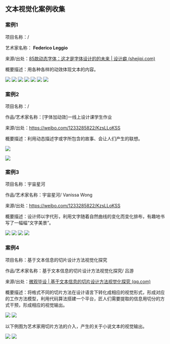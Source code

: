 ## 文本视觉化案例收集

### 案例1

项目名称：/

艺术家名称： **Federico Leggio**

来源/出处：[85款动态字体：这才是字体设计的的未来 | 设计癖 (shejipi.com)](https://www.shejipi.com/373265.html)

概要描述：用各种各样的动效体现文本的内容。

![](https://github.com/alm-adlt/homework/blob/main/homework3-visualization/1.jpg)
![](https://github.com/alm-adlt/homework/blob/main/homework3-visualization/2.jpg)
![](https://github.com/alm-adlt/homework/blob/main/homework3-visualization/3%2000_00_05-00_00_07%2000_00_00-00_00_30.gif)
![](https://github.com/alm-adlt/homework/blob/main/homework3-visualization/1.4.gif)
![](https://github.com/alm-adlt/homework/blob/main/homework3-visualization/1.5.gif)
![](https://github.com/alm-adlt/homework/blob/main/homework3-visualization/1.8.gif)
![](https://github.com/alm-adlt/homework/blob/main/homework3-visualization/1.9.gif)


### 案例2

项目名称：/

作品/艺术家名称：[字体加动效]一线上设计课学生作业

来源/出处：https://weibo.com/1233285822/KzsLLoKSS

概要描述：利用动态描述字或字所包含的故事、会让人们产生的联想。

![](https://github.com/alm-adlt/homework/blob/main/homework3-visualization/2.1.gif)

![](https://github.com/alm-adlt/homework/blob/main/homework3-visualization/2.2.gif)





### 案例3

项目名称：宇宙星河

作品/艺术家名称：宇宙星河/ Vanissa Wong

来源/出处：https://weibo.com/1233285822/KzsLLoKSS

概要描述：设计师以字代形，利用文字随着自然曲线的变化而变化排布，有趣地书写了一幅幅“文字美景”。

![](https://github.com/alm-adlt/homework/blob/main/homework3-visualization/3..jpg)
![](https://github.com/alm-adlt/homework/blob/main/homework3-visualization/3.1.jpg)
![](https://github.com/alm-adlt/homework/blob/main/homework3-visualization/3.2.jpg)
![](https://github.com/alm-adlt/homework/blob/main/homework3-visualization/3.3.jpg)



### 案例4

项目名称：基于文本信息的切片设计方法视觉化探究

作品/艺术家名称：基于文本信息的切片设计方法视觉化探究/ 吕游

来源/出处：[微观毕设 | 基于文本信息的切片设计方法视觉化探究 (qq.com)](https://mp.weixin.qq.com/s/S4hZN8C7w7VF6ggbNogCzQ)

概要描述：将格式不同的切片方法在设计语言下转化成相应的视觉形式，形成对应的工作方法模型，利用代码算法搭建一个平台，匠人们需要提取的信息用切分的方式干预，形成相应的视觉输出。

![](https://github.com/alm-adlt/homework/blob/main/homework3-visualization/4.1.jpg)
![](https://github.com/alm-adlt/homework/blob/main/homework3-visualization/4.2.jpg)

以下例图为艺术家用切片方法的介入，产生的关于小说文本的视觉输出。

![](https://github.com/alm-adlt/homework/blob/main/homework3-visualization/4.3.jpg)
![](https://github.com/alm-adlt/homework/blob/main/homework3-visualization/4.4.jpg)
